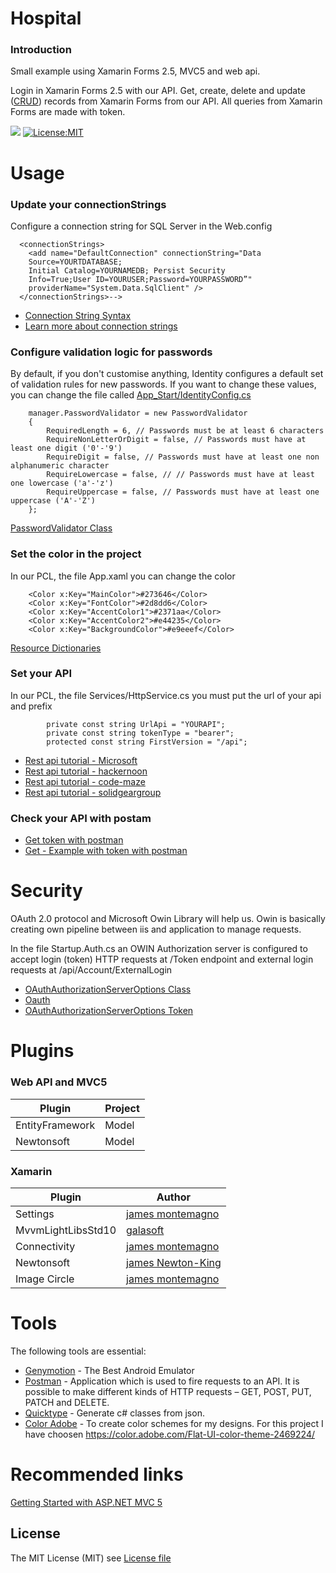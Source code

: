 # Hospital
 
### Introduction
Small example using Xamarin Forms 2.5, MVC5 and web api. 

Login in Xamarin Forms 2.5 with our API. Get, create, delete and update ([CRUD](https://en.wikipedia.org/wiki/Create,_read,_update_and_delete)) records from Xamarin Forms from our API. All queries from Xamarin Forms are made with token.

![](https://img.shields.io/teamcity/codebetter/bt428.svg) [![License:MIT](https://img.shields.io/badge/License-MIT-blue.svg)](https://github.com/jorgemht/Hospital-HIS/blob/master/LICENSE)

# Usage
### Update your connectionStrings
Configure a connection string for SQL Server in the Web.config
```
  <connectionStrings>
    <add name="DefaultConnection" connectionString="Data 
    Source=YOURTDATABASE; 
    Initial Catalog=YOURNAMEDB; Persist Security     
    Info=True;User ID=YOURUSER;Password=YOURPASSWORD”"
    providerName="System.Data.SqlClient" />
  </connectionStrings>-->
```
- [Connection String Syntax](https://docs.microsoft.com/en-us/dotnet/framework/data/adonet/connection-string-syntax)
- [Learn more about connection strings](https://www.connectionstrings.com)

### Configure validation logic for passwords
By default, if you don't customise anything, Identity configures a default set of validation rules for new passwords. If you want to change these values, you can change the file called [App_Start/IdentityConfig.cs](https://github.com/jorgemht/Hospital-HIS/blob/master/Screenshots/API/PasswordValidator.png)

```
    manager.PasswordValidator = new PasswordValidator
    {
        RequiredLength = 6, // Passwords must be at least 6 characters
        RequireNonLetterOrDigit = false, // Passwords must have at least one digit ('0'-'9')
        RequireDigit = false, // Passwords must have at least one non alphanumeric character
        RequireLowercase = false, // // Passwords must have at least one lowercase ('a'-'z')
        RequireUppercase = false, // Passwords must have at least one uppercase ('A'-'Z')
    };
```
[PasswordValidator Class](https://msdn.microsoft.com/en-us/library/microsoft.aspnet.identity.passwordvalidator(v=vs.108).aspx)

### Set the color in the project 
In our PCL, the file App.xaml you can change the color
```
    <Color x:Key="MainColor">#273646</Color>
    <Color x:Key="FontColor">#2d8dd6</Color>
    <Color x:Key="AccentColor1">#2371aa</Color>
    <Color x:Key="AccentColor2">#e44235</Color>
    <Color x:Key="BackgroundColor">#e9eeef</Color>
```
[Resource Dictionaries](https://developer.xamarin.com/guides/xamarin-forms/xaml/resource-dictionaries/)

### Set your API
In our PCL, the file Services/HttpService.cs you must put the url of your api and prefix
```
        private const string UrlApi = "YOURAPI";
        private const string tokenType = "bearer";
        protected const string FirstVersion = "/api";
```
- [Rest api tutorial - Microsoft](https://docs.microsoft.com/en-us/azure/architecture/best-practices/api-design)
- [Rest api tutorial - hackernoon](https://hackernoon.com/restful-api-designing-guidelines-the-best-practices-60e1d954e7c9)
- [Rest api tutorial - code-maze](https://code-maze.com/top-rest-api-best-practices/)
- [Rest api tutorial - solidgeargroup](https://solidgeargroup.com/best-practices-rest-api)

### Check your API with postam

- [Get token with postman](https://github.com/jorgemht/Hospital-HIS/blob/master/Screenshots/API/token-postmanclient.png)
- [Get - Example with token with postman](https://github.com/jorgemht/Hospital-HIS/blob/master/Screenshots/API/tokenUse-postmanclient.png)


# Security
OAuth 2.0 protocol and Microsoft Owin Library will help us. Owin is basically creating own pipeline between iis and application to manage requests.

In the file Startup.Auth.cs an OWIN Authorization server is configured to accept login (token) HTTP requests at /Token endpoint and external login requests at /api/Account/ExternalLogin

- [OAuthAuthorizationServerOptions Class](https://msdn.microsoft.com/en-us/library/microsoft.owin.security.oauth.oauthauthorizationserveroptions(v=vs.113).aspx)
- [Oauth](https://oauth.net/)
- [OAuthAuthorizationServerOptions Token](https://github.com/jorgemht/Hospital-HIS/blob/master/Screenshots/API/Token.png)

# Plugins
### Web API and MVC5 
| Plugin | Project |
| ------ | ------ |
| EntityFramework | Model |
| Newtonsoft | Model |

### Xamarin 
| Plugin | Author |
| ------ | ------ |
| Settings | [james montemagno][PlMe] |
| MvvmLightLibsStd10 | [galasoft][PlGh] |
| Connectivity | [james montemagno][PlGd] |
| Newtonsoft | [james Newton-King][NtSt] |
| Image Circle | [james montemagno][PlOd] |

# Tools
The following tools are essential:
* [Genymotion] - The Best Android Emulator
* [Postman] - Application which is used to fire requests to an API. It is possible to make different kinds of HTTP requests – GET, POST, PUT, PATCH and DELETE.
* [Quicktype] - Generate c# classes from json.
* [Color Adobe] - To create color schemes for my designs. For this project I have choosen https://color.adobe.com/Flat-UI-color-theme-2469224/

# Recommended links
[Getting Started with ASP.NET MVC 5](https://docs.microsoft.com/en-us/aspnet/mvc/overview/getting-started/introduction/getting-started)

License
----

The MIT License (MIT) see [License file](https://github.com/jorgemht/Hospital-HIS/blob/master/LICENSE)

   [Genymotion]: <https://www.genymotion.com>
   [Postman]: <https://www.getpostman.com>
   [Quicktype]: <https://app.quicktype.io/#l=cs&r=json2csharp>
   [Color Adobe]: https://color.adobe.com

   [PlDb]: <https://github.com/jamesmontemagno/mvvm-helpers>
   [PlMe]: <https://github.com/jamesmontemagno/SettingsPlugin>
   [PlGh]: <https://www.nuget.org/packages/MvvmLightLibsStd10/5.4.0.1-alpha>
   [PlGd]: <https://github.com/jamesmontemagno/ConnectivityPluginx>
   [PlOd]: <https://github.com/jamesmontemagno/ImageCirclePlugin>
   [NtSt]: <https://www.newtonsoft.com/json>

